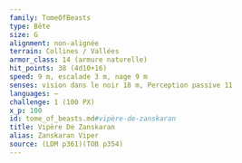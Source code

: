 ```yaml
---
family: TomeOfBeasts
type: Bête
size: G
alignment: non-alignée
terrain: Collines / Vallées
armor_class: 14 (armure naturelle)
hit_points: 38 (4d10+16)
speed: 9 m, escalade 3 m, nage 9 m
senses: vision dans le noir 18 m, Perception passive 11
languages: —
challenge: 1 (100 PX)
x_p: 100
id: tome_of_beasts.md#vipère-de-zanskaran
title: Vipère De Zanskaran
alias: Zanskaran Viper
source: (LDM p361)(TOB p354)
---
```


